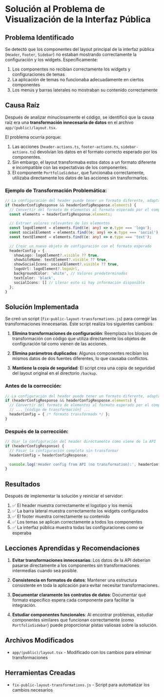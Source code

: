 # Solución al Problema de Visualización de la Interfaz Pública

## Problema Identificado

Se detectó que los componentes del layout principal de la interfaz pública (`Header`, `Footer`, `Sidebar`) no estaban mostrando correctamente la configuración y los widgets. Específicamente:

1. Los componentes no recibían correctamente los widgets y configuraciones de temas
2. La aplicación de temas no funcionaba adecuadamente en ciertos componentes
3. Los menús y barras laterales no mostraban su contenido correctamente

## Causa Raíz

Después de analizar minuciosamente el código, se identificó que la causa raíz era una **transformación innecesaria de datos** en el archivo `app/(public)/layout.tsx`.

El problema ocurría porque:

1. Las acciones (`header-actions.ts`, `footer-actions.ts`, `sidebar-actions.ts`) devolvían los datos en el formato correcto esperado por los componentes.
2. Sin embargo, el layout transformaba estos datos a un formato diferente e incompatible con las expectativas de los componentes.
3. El componente `PortfolioSidebar`, que funcionaba correctamente, utilizaba directamente los datos de las acciones sin transformarlos.

### Ejemplo de Transformación Problemática:

```typescript
// La configuración del header puede tener un formato diferente, adaptarla
if (headerConfigResponse && headerConfigResponse.elements) {
  // Convertir del formato de elementos al formato esperado por el componente Header
  const elements = headerConfigResponse.elements;
  
  // Extraer valores relevantes de los elementos
  const logoElement = elements.find((e: any) => e.type === 'logo');
  const socialElement = elements.find((e: any) => e.type === 'social');
  const textElement = elements.find((e: any) => e.type === 'text');
  
  // Crear un nuevo objeto de configuración con el formato esperado
  headerConfig = {
    showLogo: logoElement?.visible ?? true,
    showSiteName: textElement?.visible ?? true,
    showSocialIcons: socialElement?.visible ?? true,
    logoUrl: logoElement?.logoUrl,
    backgroundColor: 'white', // Valores predeterminados
    textColor: 'black',
    socialIcons: [] // Llenar esto si hay información disponible
  };
}
```

## Solución Implementada

Se creó un script (`fix-public-layout-transformations.js`) para corregir las transformaciones innecesarias. Este script realiza los siguientes cambios:

1. **Elimina transformaciones de configuración**: Reemplaza los bloques de transformación con código que utiliza directamente los objetos de configuración tal como vienen de las acciones.

2. **Elimina parámetros duplicados**: Algunos componentes recibían los mismos datos de dos fuentes diferentes, lo que causaba conflictos.

3. **Mantiene la copia de seguridad**: El script crea una copia de seguridad del layout original en el directorio `/backup`.

### Antes de la corrección:

```typescript
// La configuración del header puede tener un formato diferente, adaptarla
if (headerConfigResponse && headerConfigResponse.elements) {
  // Convertir del formato de elementos al formato esperado por el componente Header
  // ... [código de transformación] ...
  headerConfig = { /* formato transformado */ };
}
```

### Después de la corrección:

```typescript
// Usar la configuración del header directamente como viene de la API
if (headerConfigResponse) {
  // Pasar la configuración completa sin transformar
  headerConfig = headerConfigResponse;
  
  console.log('Header config from API (no transformation):', headerConfig);
}
```

## Resultados

Después de implementar la solución y reiniciar el servidor:

1. ✅ El header muestra correctamente el logotipo y los menús
2. ✅ La barra lateral muestra correctamente los widgets configurados
3. ✅ El footer muestra correctamente su contenido
4. ✅ Los temas se aplican correctamente a todos los componentes
5. ✅ La interfaz pública muestra todas las configuraciones como se esperaba

## Lecciones Aprendidas y Recomendaciones

1. **Evitar transformaciones innecesarias**: Los datos de la API deberían pasarse directamente a los componentes sin transformaciones intermedias cuando sea posible.

2. **Consistencia en formatos de datos**: Mantener una estructura consistente en toda la aplicación para evitar necesitar transformaciones.

3. **Documentar claramente los contratos de datos**: Documentar qué formato específico espera cada componente para facilitar la integración.

4. **Estudiar componentes funcionales**: Al encontrar problemas, estudiar componentes similares que funcionan correctamente (como `PortfolioSidebar`) puede proporcionar pistas valiosas sobre la solución.

## Archivos Modificados

- `app/(public)/layout.tsx` - Modificado con los cambios para eliminar transformaciones

## Herramientas Creadas

- `fix-public-layout-transformations.js` - Script para automatizar los cambios necesarios
